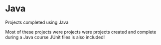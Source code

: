 # Java
Projects completed using Java

Most of these projects were projects were projects created and complete during a Java course
JUnit files is also included!
